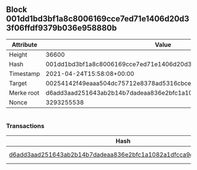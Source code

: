 ## Block 001dd1bd3bf1a8c8006169cce7ed71e1406d20d33f06ffdf9379b036e958880b

Attribute | Value
--- | ---
Height | 36600
Hash | 001dd1bd3bf1a8c8006169cce7ed71e1406d20d33f06ffdf9379b036e958880b
Timestamp | 2021-04-24T15:58:08+00:00
Target | 00254142f49eaaa504dc75712e8378ad5316cbcead634704b3734b6271167cc4
Merke root | d6add3aad251643ab2b14b7dadeaa836e2bfc1a1082a1dfcca9d73c708f40464
Nonce | 3293255538

```

```

### Transactions

Hash | Amount
--- | ---
[d6add3aad251643ab2b14b7dadeaa836e2bfc1a1082a1dfcca9d73c708f40464](d6add3aad251643ab2b14b7dadeaa836e2bfc1a1082a1dfcca9d73c708f40464.md) | 10.00000000 SKEPTI 
